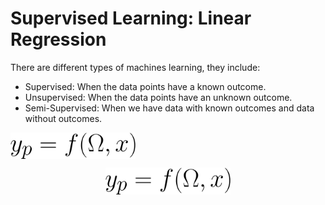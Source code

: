 # Supervised Learning: Linear Regression

There are different types of machines learning, they include:
- Supervised: When the data points have a known outcome.
- Unsupervised: When the data points have an unknown outcome.
- Semi-Supervised: When we have data with known outcomes and data without outcomes.

<img src = '/Pics/w112.png' width='200' align="center">

<p align="center">
  <img width="200" src= "/Pics/w112.png">
</p>
